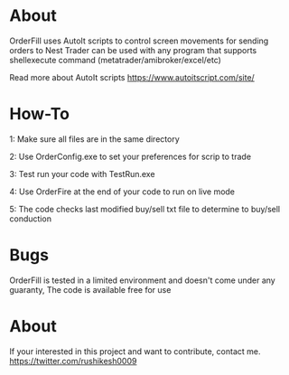 # About
OrderFill uses AutoIt scripts to control screen movements for sending orders to Nest Trader
can be used with any program that supports shellexecute  command (metatrader/amibroker/excel/etc)


Read more about AutoIt scripts
https://www.autoitscript.com/site/ 

# How-To

1: Make sure all files are in the same directory  

2: Use OrderConfig.exe to set your preferences for scrip to trade

3: Test run your code with TestRun.exe

4: Use OrderFire at the end of your code to run on live mode

5: The code checks last modified buy/sell txt file to determine to buy/sell conduction



# Bugs

OrderFill is tested in a limited environment and doesn't come under any guaranty,
The code is available free for use


# About

If your interested in this project and want to contribute, contact me. 
https://twitter.com/rushikesh0009
